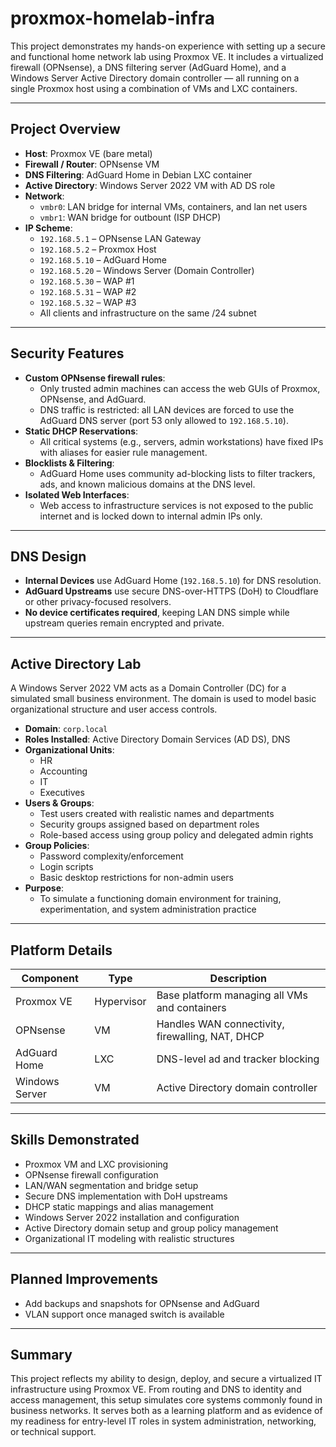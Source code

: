# proxmox-homelab-infra

This project demonstrates my hands-on experience with setting up a secure and functional home network lab using Proxmox VE. It includes a virtualized firewall (OPNsense), a DNS filtering server (AdGuard Home), and a Windows Server Active Directory domain controller — all running on a single Proxmox host using a combination of VMs and LXC containers.

---

## Project Overview

- **Host**: Proxmox VE (bare metal)
- **Firewall / Router**: OPNsense VM
- **DNS Filtering**: AdGuard Home in Debian LXC container
- **Active Directory**: Windows Server 2022 VM with AD DS role
- **Network**:
  - `vmbr0`: LAN bridge for internal VMs, containers, and lan net users
  - `vmbr1`: WAN bridge for outbount (ISP DHCP)
- **IP Scheme**:
  - `192.168.5.1` – OPNsense LAN Gateway
  - `192.168.5.2` – Proxmox Host
  - `192.168.5.10` – AdGuard Home
  - `192.168.5.20` – Windows Server (Domain Controller)
  - `192.168.5.30` – WAP #1
  - `192.168.5.31` – WAP #2
  - `192.168.5.32` – WAP #3
  - All clients and infrastructure on the same /24 subnet

---

## Security Features

- **Custom OPNsense firewall rules**:
  - Only trusted admin machines can access the web GUIs of Proxmox, OPNsense, and AdGuard.
  - DNS traffic is restricted: all LAN devices are forced to use the AdGuard DNS server (port 53 only allowed to `192.168.5.10`).
- **Static DHCP Reservations**:
  - All critical systems (e.g., servers, admin workstations) have fixed IPs with aliases for easier rule management.
- **Blocklists & Filtering**:
  - AdGuard Home uses community ad-blocking lists to filter trackers, ads, and known malicious domains at the DNS level.
- **Isolated Web Interfaces**:
  - Web access to infrastructure services is not exposed to the public internet and is locked down to internal admin IPs only.

---

## DNS Design

- **Internal Devices** use AdGuard Home (`192.168.5.10`) for DNS resolution.
- **AdGuard Upstreams** use secure DNS-over-HTTPS (DoH) to Cloudflare or other privacy-focused resolvers.
- **No device certificates required**, keeping LAN DNS simple while upstream queries remain encrypted and private.

---

## Active Directory Lab

A Windows Server 2022 VM acts as a Domain Controller (DC) for a simulated small business environment. The domain is used to model basic organizational structure and user access controls.

- **Domain**: `corp.local`
- **Roles Installed**: Active Directory Domain Services (AD DS), DNS
- **Organizational Units**:
  - HR
  - Accounting
  - IT
  - Executives
- **Users & Groups**:
  - Test users created with realistic names and departments
  - Security groups assigned based on department roles
  - Role-based access using group policy and delegated admin rights
- **Group Policies**:
  - Password complexity/enforcement
  - Login scripts
  - Basic desktop restrictions for non-admin users
- **Purpose**:
  - To simulate a functioning domain environment for training, experimentation, and system administration practice

---

## Platform Details

| Component         | Type        | Description                                       |
|------------------|-------------|---------------------------------------------------|
| Proxmox VE       | Hypervisor  | Base platform managing all VMs and containers     |
| OPNsense         | VM          | Handles WAN connectivity, firewalling, NAT, DHCP |
| AdGuard Home     | LXC         | DNS-level ad and tracker blocking                 |
| Windows Server   | VM          | Active Directory domain controller                |

---

## Skills Demonstrated

- Proxmox VM and LXC provisioning
- OPNsense firewall configuration
- LAN/WAN segmentation and bridge setup
- Secure DNS implementation with DoH upstreams
- DHCP static mappings and alias management
- Windows Server 2022 installation and configuration
- Active Directory domain setup and group policy management
- Organizational IT modeling with realistic structures

---

## Planned Improvements

- Add backups and snapshots for OPNsense and AdGuard
- VLAN support once managed switch is available

---

## Summary

This project reflects my ability to design, deploy, and secure a virtualized IT infrastructure using Proxmox VE. From routing and DNS to identity and access management, this setup simulates core systems commonly found in business networks. It serves both as a learning platform and as evidence of my readiness for entry-level IT roles in system administration, networking, or technical support.
